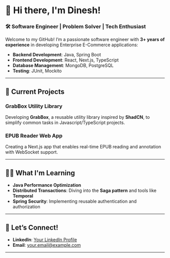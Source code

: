 # 👋 Hi there, I'm Dinesh!

### 🛠️ Software Engineer | Problem Solver | Tech Enthusiast  

Welcome to my GitHub! I’m a passionate software engineer with **3+ years of experience** in developing Enterprise E-Commerce applications:

- **Backend Development**: Java, Spring Boot
- **Frontend Development**: React, Next.js, TypeScript  
- **Database Management**: MongoDB, PostgreSQL  
- **Testing**: JUnit, Mockito

---

## 🚀 Current Projects

### **GrabBox Utility Library**  
Developing **GrabBox**, a reusable utility library inspired by **ShadCN**, to simplify common tasks in Javascript/TypeScript projects.

### **EPUB Reader Web App**  
Creating a Next.js app that enables real-time EPUB reading and annotation with WebSocket support.

---

## 🧑‍💻 What I'm Learning

- **Java Performance Optimization**  
- **Distributed Transactions**: Diving into the **Saga pattern** and tools like **Temporal**  
- **Spring Security**: Implementing reusable authentication and authorization

---

## 🤝 Let’s Connect!

- **LinkedIn**: [Your LinkedIn Profile](https://www.linkedin.com/in/dineshrn751/)
- **Email**: [your.email@example.com](mailto:rndinesh751@gmail.com)  

---

